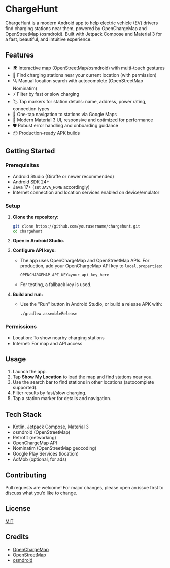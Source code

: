 # ChargeHunt

ChargeHunt is a modern Android app to help electric vehicle (EV) drivers find charging stations near them, powered by OpenChargeMap and OpenStreetMap (osmdroid). Built with Jetpack Compose and Material 3 for a fast, beautiful, and intuitive experience.

## Features

- 🌍 Interactive map (OpenStreetMap/osmdroid) with multi-touch gestures
- 📍 Find charging stations near your current location (with permission)
- 🔍 Manual location search with autocomplete (OpenStreetMap Nominatim)
- ⚡ Filter by fast or slow charging
- 🏷️ Tap markers for station details: name, address, power rating, connection types
- 🧭 One-tap navigation to stations via Google Maps
- 🎨 Modern Material 3 UI, responsive and optimized for performance
- 🛡️ Robust error handling and onboarding guidance
- 📦 Production-ready APK builds

## Getting Started

### Prerequisites

- Android Studio (Giraffe or newer recommended)
- Android SDK 24+
- Java 17+ (set `JAVA_HOME` accordingly)
- Internet connection and location services enabled on device/emulator

### Setup

1. **Clone the repository:**
   ```sh
   git clone https://github.com/yourusername/chargehunt.git
   cd chargehunt
   ```

2. **Open in Android Studio.**

3. **Configure API keys:**
   - The app uses OpenChargeMap and OpenStreetMap APIs. For production, add your OpenChargeMap API key to `local.properties`:
     ```
     OPENCHARGEMAP_API_KEY=your_api_key_here
     ```
   - For testing, a fallback key is used.

4. **Build and run:**
   - Use the "Run" button in Android Studio, or build a release APK with:
     ```sh
     ./gradlew assembleRelease
     ```

### Permissions

- Location: To show nearby charging stations
- Internet: For map and API access

## Usage

1. Launch the app.
2. Tap **Show My Location** to load the map and find stations near you.
3. Use the search bar to find stations in other locations (autocomplete supported).
4. Filter results by fast/slow charging.
5. Tap a station marker for details and navigation.

## Tech Stack

- Kotlin, Jetpack Compose, Material 3
- osmdroid (OpenStreetMap)
- Retrofit (networking)
- OpenChargeMap API
- Nominatim (OpenStreetMap geocoding)
- Google Play Services (location)
- AdMob (optional, for ads)

## Contributing

Pull requests are welcome! For major changes, please open an issue first to discuss what you’d like to change.

## License

[MIT](LICENSE)

## Credits

- [OpenChargeMap](https://openchargemap.org/)
- [OpenStreetMap](https://www.openstreetmap.org/)
- [osmdroid](https://github.com/osmdroid/osmdroid)
